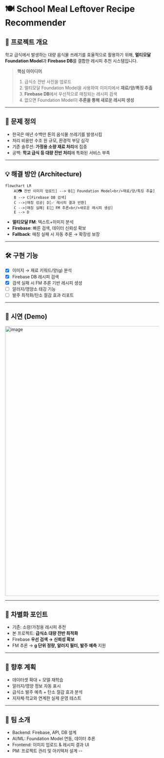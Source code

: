 
# 🍽️ School Meal Leftover Recipe Recommender

## 📌 프로젝트 개요
학교 급식에서 발생하는 대량 음식물 쓰레기를 효율적으로 활용하기 위해,
**멀티모달 Foundation Model**과 **Firebase DB**를 결합한 레시피 추천 시스템입니다.

> **핵심 아이디어**  
> 1. 급식소 잔반 사진을 업로드  
> 2. 멀티모달 Foundation Model을 사용하여 이미지에서 **재료/양/특징 추출**  
> 3. **Firebase DB**에서 우선적으로 매칭되는 레시피 검색  
> 4. 없으면 Foundation Model이 **추론을 통해 새로운 레시피 생성**  

---

## 🚨 문제 정의
- 한국은 매년 수백만 톤의 음식물 쓰레기를 발생시킴  
- 처리 비용만 수조 원 규모, 환경적 부담 심각  
- 기존 솔루션: **가정용 소량 재료 처리**에 집중  
- 공백: **학교 급식 등 대량 잔반 처리**에 특화된 서비스 부족

---

## 💡 해결 방안 (Architecture)
```mermaid
flowchart LR
    A[📷 잔반 이미지 업로드] --> B[🧠 Foundation Model<br/>재료/양/특징 추출]
    B --> C[Firebase DB 검색]
    C -->|매칭 성공| D[✅ 레시피 결과 반환]
    C -->|매칭 실패| E[🧠 FM 추론<br/>새로운 레시피 생성]
    E --> D
```

- **멀티모달 FM**: 텍스트+이미지 분석  
- **Firebase**: 빠른 검색, 데이터 신뢰성 확보  
- **Fallback**: 매칭 실패 시 자동 추론 → 확장성 보장

---

## 🛠️ 구현 기능
- [x] 이미지 → 재료 키워드/양(g) 분석  
- [x] Firebase DB 레시피 검색  
- [x] 검색 실패 시 FM 추론 기반 레시피 생성  
- [ ] 알러지/영양소 태깅 기능  
- [ ] 발주 최적화/탄소 절감 효과 리포트  

---

## 🎥 시연 (Demo)
<img width="1236" height="881" alt="image" src="https://github.com/user-attachments/assets/636c34cd-9c45-4e1f-879a-4f9e716a8eba" />




---

## 🔑 차별화 포인트
- 기존: 소량/가정용 레시피 추천  
- 본 프로젝트: **급식소 대량 잔반 최적화**  
- Firebase **우선 검색 → 신뢰성 확보**  
- FM 추론 → **g 단위 정량, 알러지 필터, 발주 예측** 지원

---

## 🚀 향후 계획
- 데이터셋 확대 + 모델 재학습  
- 알러지/영양 정보 자동 표시  
- 급식소 발주 예측 + 탄소 절감 효과 분석  
- 지자체·학교와 연계한 실제 운영 테스트

---

## 👥 팀 소개
- Backend: Firebase, API, DB 설계  
- AI/ML: Foundation Model 연동, 데이터 추론  
- Frontend: 이미지 업로드 & 레시피 결과 UI  
- PM: 프로젝트 관리 및 아키텍처 설계
--
